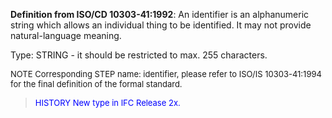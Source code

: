 ﻿**Definition from ISO/CD 10303-41:1992**: An identifier is an alphanumeric string which allows an individual thing to be identified. It may not provide natural-language meaning.

Type: STRING - it should be restricted to max. 255 characters.

> <font size="-1">
  NOTE Corresponding STEP name: identifier, please refer to ISO/IS 10303-41:1994
  for the final definition of the formal standard.
</font>

> <font size="-1" color="#0000FF">HISTORY New type in IFC Release 2x.
</font>
